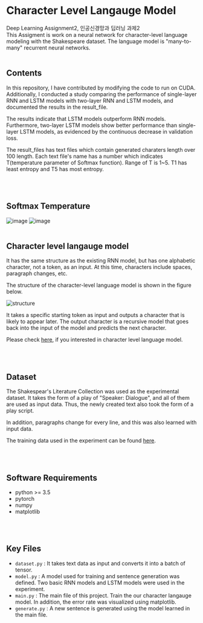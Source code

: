 # Character Level Langauge Model

Deep Learning Assignment2, 인공신경망과 딥러닝 과제2  
This Assigment is work on a neural network for character-level language modeling with the Shakespeare dataset. The language model is "many-to-many" recurrent neural networks.
<br></br>

## Contents
In this repository, I have contributed by modifying the code to run on CUDA. Additionally, I conducted a study comparing the performance of single-layer RNN and LSTM models with two-layer RNN and LSTM models, and documented the results in the result_file.

The results indicate that LSTM models outperform RNN models. Furthermore, two-layer LSTM models show better performance than single-layer LSTM models, as evidenced by the continuous decrease in validation loss.

The result_files has text files which contain generated charaters length over 100 length. Each text file's name has a number which indicates T(temperature parameter of Softmax function). Range of T is 1~5. T1 has least entropy and T5 has most entropy. 

<br></br>

## Softmax Temperature
![image](https://github.com/jewookwak/Language-Modeling/assets/65706899/d266c5c4-c472-4a2a-bd38-de90d548ea3f)
![image](https://github.com/jewookwak/Language-Modeling/assets/65706899/58486d44-ef78-41a9-b1d8-45c4ab6fd830)
<br></br>


## Character level langauge model

It has the same structure as the existing RNN model, but has one alphabetic character, not a token, as an input. At this time, characters include spaces, paragraph changes, etc.

The structure of the character-level language model is shown in the figure below.

![structure](https://user-images.githubusercontent.com/42087965/140010696-65ff1b41-8a6c-4716-b1a2-4d28c1c580bb.png)

It takes a specific starting token as input and outputs a character that is likely to appear later. The output character is a recursive model that goes back into the input of the model and predicts the next character.

Please check [here](https://towardsdatascience.com/character-level-language-model-1439f5dd87fe), if you interested in character level language model.

<br></br>

## Dataset

The Shakespear's Literature Collection was used as the experimental dataset. It takes the form of a play of "Speaker: Dialogue", and all of them are used as input data. Thus, the newly created text also took the form of a play script.

In addition, paragraphs change for every line, and this was also learned with input data.

The training data used in the experiment can be found [here](https://github.com/Kiminjo/Character-level-language-model/blob/main/data/shakespeare_train.txt).

<br></br>

## Software Requirements

- python >= 3.5
- pytorch
- numpy 
- matplotlib

<br></br>

## Key Files

- `dataset.py` : It takes text data as input and converts it into a batch of tensor.
- `model.py` : A model used for training and sentence generation was defined. Two basic RNN models and LSTM models were used in the experiment.
- `main.py` : The main file of this project. Train the our character langauge model. In addition, the error rate was visualized using matplotlib.
- `generate.py` : A new sentence is generated using the model learned in the main file.
